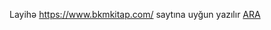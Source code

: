 Layihə https://www.bkmkitap.com/ saytına uyğun yazılır
<a class="search-btn" href="#"><i class="fas fa-search"></i>ARA</a>
